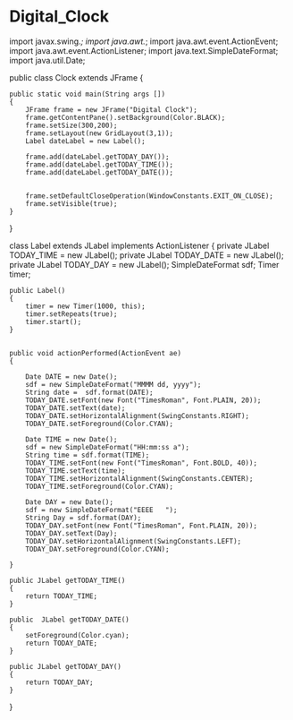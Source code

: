 # Digital_Clock
import javax.swing.*;
import java.awt.*;
import java.awt.event.ActionEvent;
import java.awt.event.ActionListener;
import java.text.SimpleDateFormat;
import java.util.Date;


public class Clock extends JFrame {

    public static void main(String args [])
    {
        JFrame frame = new JFrame("Digital Clock");
        frame.getContentPane().setBackground(Color.BLACK);
        frame.setSize(300,200);
        frame.setLayout(new GridLayout(3,1));
        Label dateLabel = new Label();

        frame.add(dateLabel.getTODAY_DAY());
        frame.add(dateLabel.getTODAY_TIME());
        frame.add(dateLabel.getTODAY_DATE());


        frame.setDefaultCloseOperation(WindowConstants.EXIT_ON_CLOSE);
        frame.setVisible(true);
    }

}

class Label extends JLabel implements ActionListener
{
    private JLabel TODAY_TIME = new JLabel();
    private JLabel TODAY_DATE = new JLabel();
    private JLabel TODAY_DAY = new JLabel();
    SimpleDateFormat sdf;
    Timer timer;

    public Label()
    {
        timer = new Timer(1000, this);
        timer.setRepeats(true);
        timer.start();
    }


    public void actionPerformed(ActionEvent ae)
    {

        Date DATE = new Date();
        sdf = new SimpleDateFormat("MMMM dd, yyyy");
        String date =  sdf.format(DATE);
        TODAY_DATE.setFont(new Font("TimesRoman", Font.PLAIN, 20));
        TODAY_DATE.setText(date);
        TODAY_DATE.setHorizontalAlignment(SwingConstants.RIGHT);
        TODAY_DATE.setForeground(Color.CYAN);

        Date TIME = new Date();
        sdf = new SimpleDateFormat("HH:mm:ss a");
        String time = sdf.format(TIME);
        TODAY_TIME.setFont(new Font("TimesRoman", Font.BOLD, 40));
        TODAY_TIME.setText(time);
        TODAY_TIME.setHorizontalAlignment(SwingConstants.CENTER);
        TODAY_TIME.setForeground(Color.CYAN);

        Date DAY = new Date();
        sdf = new SimpleDateFormat("EEEE   ");
        String Day = sdf.format(DAY);
        TODAY_DAY.setFont(new Font("TimesRoman", Font.PLAIN, 20));
        TODAY_DAY.setText(Day);
        TODAY_DAY.setHorizontalAlignment(SwingConstants.LEFT);
        TODAY_DAY.setForeground(Color.CYAN);

    }

    public JLabel getTODAY_TIME()
    {
        return TODAY_TIME;
    }

    public  JLabel getTODAY_DATE()
    {
        setForeground(Color.cyan);
        return TODAY_DATE;
    }

    public JLabel getTODAY_DAY()
    {
        return TODAY_DAY;
    }

}

